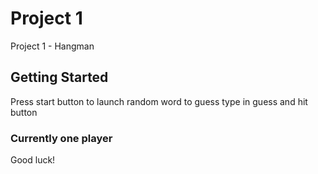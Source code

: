 # Project 1

Project 1 - Hangman

## Getting Started

Press start button to launch random word to guess
type in guess and hit button

### Currently one player

Good luck!
